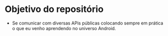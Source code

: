 

# Objetivo do repositório
- Se comunicar com diversas APis públicas colocando sempre em prática o que eu venho aprendendo no universo Android.

